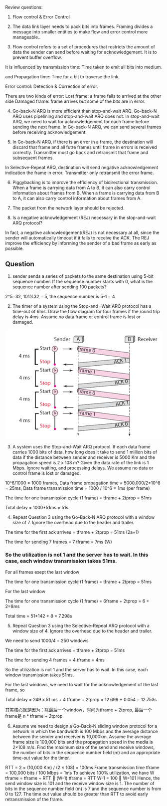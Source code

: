 Review questions:

1. Flow control & Error Control

2. The data link layer needs to pack bits into frames. Framing divides a message into smaller entities to make flow and error control more manageable..

3. Flow control refers to a set of procedures that restricts the amount of data the sender can send before waiting for acknowledgement. It is to prevent buffer overflow. 

It is influenced by transmission time: Time taken to emit all bits into medium.

and Propagation time: Time for a bit to traverse the link.

Error control: Detection & Correction of error.

There are two kinds of error: Lost frame: a frame fails to arrived at the other side Damaged frame: frame arrives but some of the bits are in error.

4. Go-back-N ARQ is more efficient than stop-and-wait ARQ. Go-back-N ARQ uses pipelining and stop-and-wait ARQ does not. In stop-and-wait ARQ, we need to wait for acknowledgement for each frame before sending the next frame. In Go-back-N ARQ, we can send several frames before receiving acknowledgement.

5. In Go-back-N ARQ, if there is an error in a frame, the destination will discard that frame and all futre frames until frame in errors is received correctly. Transmitter must go back and  retransmit that frame and subsequent frames. 

In Selective-Repeat ARQ, destination will send negative acknowledgement indication the frame in error. Transmitter only retransmit the error frame. 

6. Piggybacking is to improve the efficiency of bidirectional transmission. When a frame is carrying data from A to B, it can also carry control information about frames from B. When a frame is carrying data from B to A, it can also carry control information about frames from A.

7. The packet from the network layer should be rejected.

8. Is a negative acknowledgement (REJ) necessary in the stop-and-wait ARQ protocol?

In fact, a negative acknowledgement(REJ) is not necessary at all, since the sender will automatically timeout if it fails to receive the ACK. The REJ improve the efficiency by informing the sender of a bad frame as early as possible.

## Question

1. sender sends a series of packets to the same destination using 5-bit sequence number. If the sequence
number starts with 0, what is the sequence number after sending 100 packets?

2^5=32, 101%32 = 5, the sequence number is 5-1 = 4

2. The timer of a system using the Stop-and –Wait ARQ protocol has a time-out of 6ms. Draw the flow
diagram for four frames if the round trip delay is 4ms. Assume no data frame or control frame is lost
or damaged.

![image](https://github.com/DDQXZcp/PolyU_2020_sem2/blob/master/EIE3333/Tut4Q2.jpg)

3. A system uses the Stop-and-Wait ARQ protocol. If each data frame carries 1000 bits of
data, how long does it take to send 1 million bits of data if the distance between sender and
receiver is 5000 Km and the propagation speed is 2 x 108 m? Given the data rate of the link
is 1 Mbps. Ignore waiting, and processing delays. We assume no data or control frame is
lost or damaged.

10^6/1000 = 1000 frames, Data frame propagation time = 5000,000/2*10^8 = 25ms, Data frame transmission time = 1000 / 10^6 = 1ms (per frame)

The time for one transmission cycle (1 frame) = tframe + 2tprop = 51ms

Total delay = 1000*51ms = 51s

4. Repeat Question 3 using the Go-Back-N ARQ protocol with a window size of 7. Ignore the
overhead due to the header and trailer.

The time for the first ack arrives = tframe + 2tprop = 51ms (2a+1)

The time for sending 7 frames = 7 tframe = 7ms (W)

### So the utilization is not 1 and the server has to wait. In this case, each window transmission takes 51ms.

For all frames exept the last window

The time for one transmission cycle (1 frame) = tframe + 2tprop = 51ms

For the last window

The time for one transmission cycle (1 frame) = 6frame + 2tprop = 6 + 2=8ms

Total time = 51*142 + 8 = 7.298s

5. Repeat Question 3 using the Selective-Repeat ARQ protocol with a window size of 4.
Ignore the overhead due to the header and trailer.

We need to send 1000/4 = 250 windows

The time for the first ack arrives = tframe + 2tprop = 51ms

The time for sending 4 frames = 4 tframe = 4ms

So the utilization is not 1 and the server has to wait. In this case, each window transmission takes 51ms.

For the last windows, we need to wait for the acknowledgement of the last frame, so

Total delay = 249 x 51 ms + 4 tframe + 2tprop = 12.699 + 0.054 = 12.753s

其实核心就是因为：除最后一个window，时间为tframe + 2tprop, 最后一个frame是 n * tframe + 2tprop

6. Assume we need to design a Go-Back-N sliding window protocol for a network in which
the bandwidth is 100 Mbps and the average distance between the sender and receiver is
10,000km. Assume the average frame size is 100,000 bits and the propagation speed in the
media is 2×108 m/s. Find the maximum size of the send and receive windows, the number
of bits in the sequence number field (m) and an appropriate time-out value for the timer.

RTT = 2 × (10,000 Km) / (2 × 108) = 100ms
Frame transmission time tframe = 100,000 bits / 100 Mbps = 1ms
To achieve 100% utilization, we have
W tframe = tframe + RTT  (W-1) tframe = RTT
W-1 = 100  W=101
Hence, the send window size is 101 and the receive window size is 1. The number of bits in the sequence
number field (m) is 7 and the sequence number is from 0 to 127. The time out value should be greater
than RTT to avoid early retransmission of the frame.

